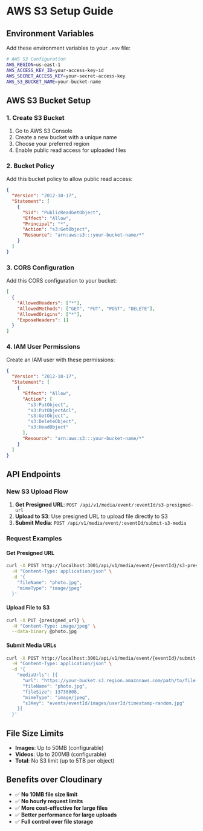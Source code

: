 # AWS S3 Setup Guide

## Environment Variables

Add these environment variables to your `.env` file:

```bash
# AWS S3 Configuration
AWS_REGION=us-east-1
AWS_ACCESS_KEY_ID=your-access-key-id
AWS_SECRET_ACCESS_KEY=your-secret-access-key
AWS_S3_BUCKET_NAME=your-bucket-name
```

## AWS S3 Bucket Setup

### 1. Create S3 Bucket

1. Go to AWS S3 Console
2. Create a new bucket with a unique name
3. Choose your preferred region
4. Enable public read access for uploaded files

### 2. Bucket Policy

Add this bucket policy to allow public read access:

```json
{
  "Version": "2012-10-17",
  "Statement": [
    {
      "Sid": "PublicReadGetObject",
      "Effect": "Allow",
      "Principal": "*",
      "Action": "s3:GetObject",
      "Resource": "arn:aws:s3:::your-bucket-name/*"
    }
  ]
}
```

### 3. CORS Configuration

Add this CORS configuration to your bucket:

```json
[
  {
    "AllowedHeaders": ["*"],
    "AllowedMethods": ["GET", "PUT", "POST", "DELETE"],
    "AllowedOrigins": ["*"],
    "ExposeHeaders": []
  }
]
```

### 4. IAM User Permissions

Create an IAM user with these permissions:

```json
{
  "Version": "2012-10-17",
  "Statement": [
    {
      "Effect": "Allow",
      "Action": [
        "s3:PutObject",
        "s3:PutObjectAcl",
        "s3:GetObject",
        "s3:DeleteObject",
        "s3:HeadObject"
      ],
      "Resource": "arn:aws:s3:::your-bucket-name/*"
    }
  ]
}
```

## API Endpoints

### New S3 Upload Flow

1. **Get Presigned URL**: `POST /api/v1/media/event/:eventId/s3-presigned-url`
2. **Upload to S3**: Use presigned URL to upload file directly to S3
3. **Submit Media**: `POST /api/v1/media/event/:eventId/submit-s3-media`

### Request Examples

#### Get Presigned URL

```bash
curl -X POST http://localhost:3001/api/v1/media/event/{eventId}/s3-presigned-url \
  -H "Content-Type: application/json" \
  -d '{
    "fileName": "photo.jpg",
    "mimeType": "image/jpeg"
  }'
```

#### Upload File to S3

```bash
curl -X PUT {presigned_url} \
  -H "Content-Type: image/jpeg" \
  --data-binary @photo.jpg
```

#### Submit Media URLs

```bash
curl -X POST http://localhost:3001/api/v1/media/event/{eventId}/submit-s3-media \
  -H "Content-Type: application/json" \
  -d '{
    "mediaUrls": [{
      "url": "https://your-bucket.s3.region.amazonaws.com/path/to/file.jpg",
      "fileName": "photo.jpg",
      "fileSize": 13738808,
      "mimeType": "image/jpeg",
      "s3Key": "events/eventId/images/userId/timestamp-random.jpg"
    }]
  }'
```

## File Size Limits

- **Images**: Up to 50MB (configurable)
- **Videos**: Up to 200MB (configurable)
- **Total**: No S3 limit (up to 5TB per object)

## Benefits over Cloudinary

- ✅ **No 10MB file size limit**
- ✅ **No hourly request limits**
- ✅ **More cost-effective for large files**
- ✅ **Better performance for large uploads**
- ✅ **Full control over file storage**
